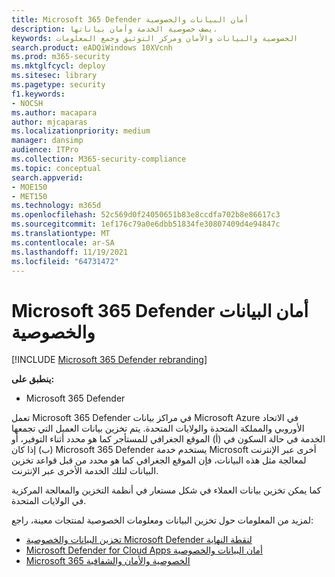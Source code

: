 ```yaml
---
title: Microsoft 365 Defender أمان البيانات والخصوصية
description: يصف خصوصية الخدمة وأمان بياناتها.
keywords: الخصوصية والبيانات والأمان ومركز التوثيق وجمع المعلومات
search.product: eADQiWindows 10XVcnh
ms.prod: m365-security
ms.mktglfcycl: deploy
ms.sitesec: library
ms.pagetype: security
f1.keywords:
- NOCSH
ms.author: macapara
author: mjcaparas
ms.localizationpriority: medium
manager: dansimp
audience: ITPro
ms.collection: M365-security-compliance
ms.topic: conceptual
search.appverid:
- MOE150
- MET150
ms.technology: m365d
ms.openlocfilehash: 52c569d0f24050651b83e8ccdfa702b8e86617c3
ms.sourcegitcommit: 1ef176c79a0e6dbb51834fe30807409d4e94847c
ms.translationtype: MT
ms.contentlocale: ar-SA
ms.lasthandoff: 11/19/2021
ms.locfileid: "64731472"
---
```

# <a name="microsoft-365-defender-data-security-and-privacy"></a>Microsoft 365 Defender أمان البيانات والخصوصية

[!INCLUDE [Microsoft 365 Defender rebranding](../includes/microsoft-defender.md)]


**ينطبق على:**
- Microsoft 365 Defender

تعمل Microsoft 365 Defender في مراكز بيانات Microsoft Azure في الاتحاد الأوروبي والمملكة المتحدة والولايات المتحدة. يتم تخزين بيانات العميل التي تجمعها الخدمة في حالة السكون في (أ) الموقع الجغرافي للمستأجر كما هو محدد أثناء التوفير، أو (ب) إذا كان Microsoft 365 Defender يستخدم خدمة Microsoft أخرى عبر الإنترنت لمعالجة مثل هذه البيانات، فإن الموقع الجغرافي كما هو محدد من قبل قواعد تخزين البيانات لتلك الخدمة الأخرى عبر الإنترنت.

كما يمكن تخزين بيانات العملاء في شكل مستعار في أنظمة التخزين والمعالجة المركزية في الولايات المتحدة.


لمزيد من المعلومات حول تخزين البيانات ومعلومات الخصوصية لمنتجات معينة، راجع:
- [تخزين البيانات والخصوصية Microsoft Defender لنقطة النهاية](/windows/security/threat-protection/microsoft-defender-atp/data-storage-privacy)
- [Microsoft Defender for Cloud Apps أمان البيانات والخصوصية](/cloud-app-security/cas-compliance-trust)
- [Microsoft 365 الخصوصية والأمان والشفافية](/office365/servicedescriptions/office-365-platform-service-description/privacy-security-and-transparency#advanced-threat-protection)
